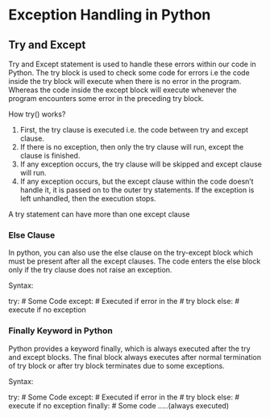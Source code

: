 # Exception Handling in Python 

## Try and Except 

Try and Except statement is used to handle these errors within our code in Python. The try block is used to check some code for errors i.e the code inside the try block will execute when there is no error in the program. Whereas the code inside the except block will execute whenever the program encounters some error in the preceding try block.

How try() works? 

1. First, the try clause is executed i.e. the code between try and except clause.
2. If there is no exception, then only the try clause will run, except the clause is finished.
3. If any exception occurs, the try clause will be skipped and except clause will run.
4. If any exception occurs, but the except clause within the code doesn’t handle it, it is passed on  to the outer try statements. If the exception is left unhandled, then the execution stops.

A try statement can have more than one except clause

### Else Clause

In python, you can also use the else clause on the try-except block which must be present after all the except clauses. The code enters the else block only if the try clause does not raise an exception.

Syntax:

try:
    # Some Code
except:
    # Executed if error in the
    # try block
else:
    # execute if no exception

### Finally Keyword in Python

Python provides a keyword finally, which is always executed after the try and except blocks. The final block always executes after normal termination of try block or after try block terminates due to some exceptions.
 

Syntax:

try:
    # Some Code
except:
    # Executed if error in the
    # try block
else:
    # execute if no exception
finally:
    # Some code .....(always executed)
 